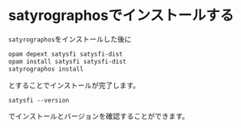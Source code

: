 # satyrographosでインストールする

`satyrographos`をインストールした後に

```sh
opam depext satysfi satysfi-dist
opam install satysfi satysfi-dist
satyrographos install
```

とすることでインストールが完了します。

```
satysfi --version
```

でインストールとバージョンを確認することができます。
